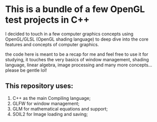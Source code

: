 # This is a bundle of a few OpenGL test projects in C++ 

I decided to touch in a few computer graphics concepts
using OpenGL/GLSL (OpenGL shading language) to deep dive
into the core features and concepts of computer graphics.

the code here is meant to be a recap for me and feel free
to use it for studying, it touches the very basics of
window management, shading language, linear algebra, 
image processing and many more concepts... please be gentle lol!


## This repository uses:
1. C++ as the main Compiling language;
2. GLFW for window management;
3. GLM for mathematical equations and support;
4. SOIL2 for Image loading and saving;
 
